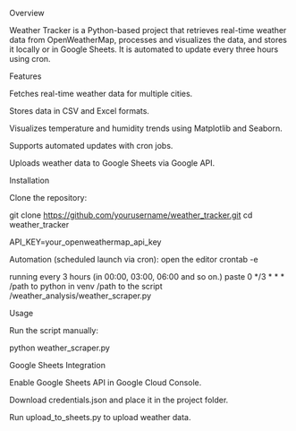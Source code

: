 Overview

Weather Tracker is a Python-based project that retrieves real-time weather data from OpenWeatherMap, processes and visualizes the data, and stores it locally or in Google Sheets. It is automated to update every three hours using cron.

Features

Fetches real-time weather data for multiple cities.

Stores data in CSV and Excel formats.

Visualizes temperature and humidity trends using Matplotlib and Seaborn.

Supports automated updates with cron jobs.

Uploads weather data to Google Sheets via Google API.

Installation

Clone the repository:

git clone https://github.com/yourusername/weather_tracker.git
cd weather_tracker

API_KEY=your_openweathermap_api_key

Automation (scheduled launch via cron):
open the editor crontab -e

running every 3 hours (in 00:00, 03:00, 06:00 and so on.)
paste 0 */3 * * * /path to python in venv  /path to the script /weather_analysis/weather_scraper.py

Usage

Run the script manually:

python weather_scraper.py


Google Sheets Integration

Enable Google Sheets API in Google Cloud Console.

Download credentials.json and place it in the project folder.

Run upload_to_sheets.py to upload weather data.

